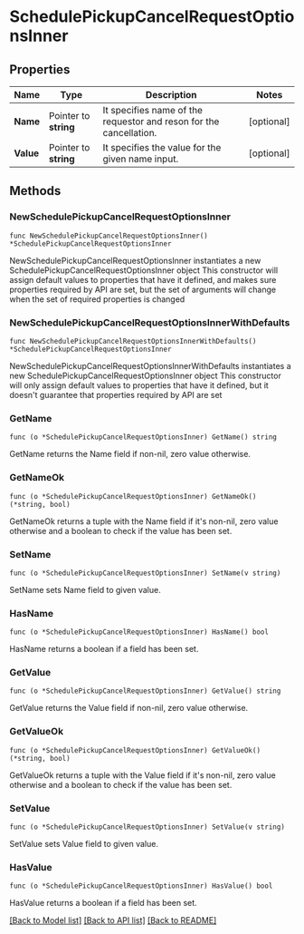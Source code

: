 # SchedulePickupCancelRequestOptionsInner

## Properties

Name | Type | Description | Notes
------------ | ------------- | ------------- | -------------
**Name** | Pointer to **string** | It specifies name of the requestor and reson for the cancellation. | [optional] 
**Value** | Pointer to **string** | It specifies the value for the given name input. | [optional] 

## Methods

### NewSchedulePickupCancelRequestOptionsInner

`func NewSchedulePickupCancelRequestOptionsInner() *SchedulePickupCancelRequestOptionsInner`

NewSchedulePickupCancelRequestOptionsInner instantiates a new SchedulePickupCancelRequestOptionsInner object
This constructor will assign default values to properties that have it defined,
and makes sure properties required by API are set, but the set of arguments
will change when the set of required properties is changed

### NewSchedulePickupCancelRequestOptionsInnerWithDefaults

`func NewSchedulePickupCancelRequestOptionsInnerWithDefaults() *SchedulePickupCancelRequestOptionsInner`

NewSchedulePickupCancelRequestOptionsInnerWithDefaults instantiates a new SchedulePickupCancelRequestOptionsInner object
This constructor will only assign default values to properties that have it defined,
but it doesn't guarantee that properties required by API are set

### GetName

`func (o *SchedulePickupCancelRequestOptionsInner) GetName() string`

GetName returns the Name field if non-nil, zero value otherwise.

### GetNameOk

`func (o *SchedulePickupCancelRequestOptionsInner) GetNameOk() (*string, bool)`

GetNameOk returns a tuple with the Name field if it's non-nil, zero value otherwise
and a boolean to check if the value has been set.

### SetName

`func (o *SchedulePickupCancelRequestOptionsInner) SetName(v string)`

SetName sets Name field to given value.

### HasName

`func (o *SchedulePickupCancelRequestOptionsInner) HasName() bool`

HasName returns a boolean if a field has been set.

### GetValue

`func (o *SchedulePickupCancelRequestOptionsInner) GetValue() string`

GetValue returns the Value field if non-nil, zero value otherwise.

### GetValueOk

`func (o *SchedulePickupCancelRequestOptionsInner) GetValueOk() (*string, bool)`

GetValueOk returns a tuple with the Value field if it's non-nil, zero value otherwise
and a boolean to check if the value has been set.

### SetValue

`func (o *SchedulePickupCancelRequestOptionsInner) SetValue(v string)`

SetValue sets Value field to given value.

### HasValue

`func (o *SchedulePickupCancelRequestOptionsInner) HasValue() bool`

HasValue returns a boolean if a field has been set.


[[Back to Model list]](../README.md#documentation-for-models) [[Back to API list]](../README.md#documentation-for-api-endpoints) [[Back to README]](../README.md)


